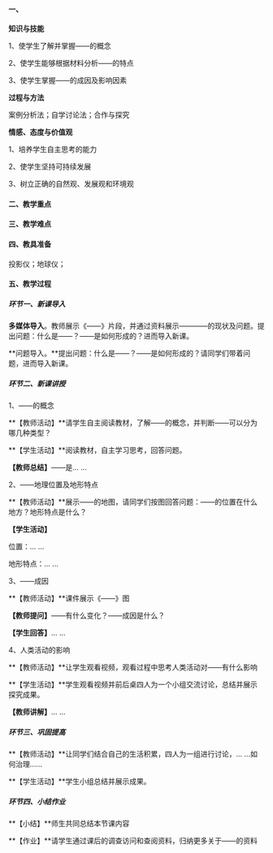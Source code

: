 #### 一、

**知识与技能**     

1、使学生了解并掌握——的概念

2、使学生能够根据材料分析——的特点

3、使学生掌握——的成因及影响因素

**过程与方法**

案例分析法；自学讨论法；合作与探究

**情感、态度与价值观**

1、培养学生自主思考的能力

2、使学生坚持可持续发展

3、树立正确的自然观、发展观和环境观

#### 二、教学重点



#### 三、教学难点



#### 四、教具准备

投影仪；地球仪；

#### 五、教学过程

##### 环节一、新课导入

**多媒体导入**。教师展示《——》片段，并通过资料展示————的现状及问题。提出问题：什么是——？——是如何形成的？进而导入新课。

**问题导入。**提出问题：什么是——？——是如何形成的？请同学们带着问题，进而导入新课。

##### 环节二、新课讲授

1、——的概念

**【教师活动】**请学生自主阅读教材，了解——的概念，并判断——可以分为哪几种类型？

**【学生活动】**阅读教材，自主学习思考，回答问题。

**【教师总结】**——是... ...

2、——地理位置及地形特点

**【教师活动】**展示——的地图，请同学们按图回答问题：——的位置在什么地方？地形特点是什么？

**【学生活动】**

位置：... ...

地形特点：... ...

3、——成因

**【教师活动】**课件展示《——》图

**【教师提问】**——有什么变化？——成因是什么？

**【学生回答】**... ...

4、人类活动的影响

**【教师活动】**让学生观看视频，观看过程中思考人类活动对——有什么影响

**【学生活动】**学生观看视频并前后桌四人为一个小组交流讨论，总结并展示探究成果。

**【教师讲解】**... ...

##### 环节三、巩固提高

**【教师活动】**让同学们结合自己的生活积累，四人为一组进行讨论，... ...如何治理......

**【学生活动】**学生小组总结并展示成果。

##### 环节四、小结作业

**【小结】**师生共同总结本节课内容

**【作业】**请学生通过课后的调查访问和查阅资料，归纳更多关于——的资料